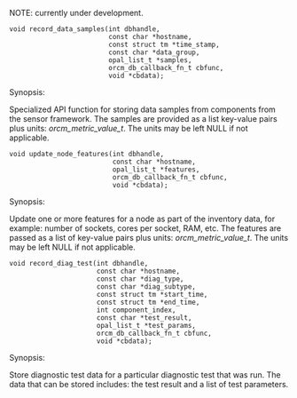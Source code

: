NOTE: currently under development.

```
void record_data_samples(int dbhandle,
                         const char *hostname,
                         const struct tm *time_stamp,
                         const char *data_group,
                         opal_list_t *samples,
                         orcm_db_callback_fn_t cbfunc,
                         void *cbdata);
```

Synopsis:

Specialized API function for storing data samples from components from the sensor framework.  The samples are provided as a list key-value pairs plus units: _orcm_metric_value_t_.   The units may be left NULL if not applicable.

```
void update_node_features(int dbhandle,
                          const char *hostname,
                          opal_list_t *features,
                          orcm_db_callback_fn_t cbfunc,
                          void *cbdata);
```

Synopsis:

Update one or more features for a node as part of the inventory data, for example: number of sockets, cores per socket, RAM, etc. The features are passed as a list of key-value pairs plus units: _orcm_metric_value_t_. The units may be left NULL if not applicable.

```
void record_diag_test(int dbhandle,
                      const char *hostname,
                      const char *diag_type,
                      const char *diag_subtype,
                      const struct tm *start_time,
                      const struct tm *end_time,
                      int component_index,
                      const char *test_result,
                      opal_list_t *test_params,
                      orcm_db_callback_fn_t cbfunc,
                      void *cbdata);
```

Synopsis:

Store diagnostic test data for a particular diagnostic test that was run.  The data that can be stored includes: the test result and a list of test parameters.
